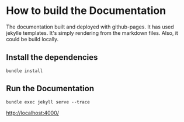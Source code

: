 # How to build the Documentation

The documentation built and deployed with github-pages. It has used jekylle templates. It's simply rendering from the 
markdown files. Also, it could be build locally.

## Install the dependencies

`bundle install`

## Run the Documentation

`bundle exec jekyll serve --trace`

[http://localhost:4000/](http://localhost:4000/)
